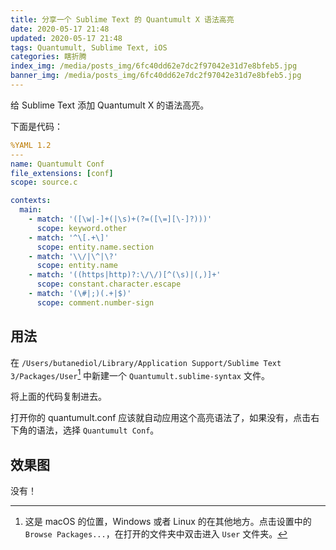 ```yaml
---
title: 分享一个 Sublime Text 的 Quantumult X 语法高亮
date: 2020-05-17 21:48
updated: 2020-05-17 21:48
tags: Quantumult, Sublime Text, iOS
categories: 瞎折腾
index_img: /media/posts_img/6fc40dd62e7dc2f97042e31d7e8bfeb5.jpg
banner_img: /media/posts_img/6fc40dd62e7dc2f97042e31d7e8bfeb5.jpg
---
```


给 Sublime Text 添加 Quantumult X 的语法高亮。

<!-- more -->

下面是代码：

```yaml
%YAML 1.2
---
name: Quantumult Conf
file_extensions: [conf]
scope: source.c

contexts:
  main:
    - match: '([\w|-]+(|\s)+(?=([\=][\-]?)))'
      scope: keyword.other
    - match: '^\[.+\]'
      scope: entity.name.section
    - match: '\\/|\^|\?'
      scope: entity.name
    - match: '((https|http)?:\/\/)[^(\s)|(,)]+'
      scope: constant.character.escape
    - match: '(\#|;)(.+|$)'
      scope: comment.number-sign
```

## 用法

在 `/Users/butanediol/Library/Application Support/Sublime Text 3/Packages/User`[^1] 中新建一个 `Quantumult.sublime-syntax` 文件。

将上面的代码复制进去。

打开你的 quantumult.conf 应该就自动应用这个高亮语法了，如果没有，点击右下角的语法，选择 `Quantumult Conf`。

[^1]: 这是 macOS 的位置，Windows 或者 Linux 的在其他地方。点击设置中的 `Browse Packages...`，在打开的文件夹中双击进入 `User` 文件夹。

## 效果图

没有！
